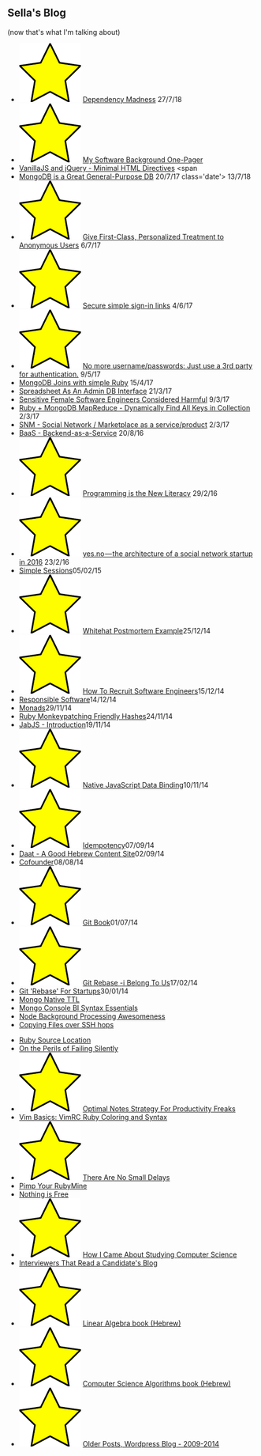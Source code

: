 ## Sella's Blog 
<!-- this file is auto-created. -->

(now that's what I'm talking about)

* <img src='/img/star.png' class='star'> [Dependency Madness](/blog/dependency_madness.html) <span class='date'> 27/7/18 </span>
* <img src='/img/star.png' class='star'> [My Software Background One-Pager](/software) 
* [VanillaJS and jQuery - Minimal HTML Directives](/blog/vanillajs_and_jquery_kiss.html) <span 
* [MongoDB is a Great General-Purpose DB](/blog/mongodb_is_a_great_general_purpose_db.html) <span class='date'> 20/7/17 </span>
class='date'> 13/7/18 </span>
* <img src='/img/star.png' class='star'> [Give First-Class, Personalized Treatment to Anonymous Users](/blog/give_first_class_personalized_treatment_to_anonymous_users.html) <span class='date'> 6/7/17 </span>
* <img src='/img/star.png' class='star'> [Secure simple sign-in links](simple_secure_sign_in_links.html) <span class='date'> 4/6/17 </span>
* <img src='/img/star.png' class='star'> [No more username/passwords: Just use a 3rd party for authentication.](https://medium.com/@sellarafaeli/no-more-username-passwords-just-use-a-3rd-party-for-authentication-59b12db092a4) <span class='date'> 9/5/17 </span>
* [MongoDB Joins with simple Ruby](https://medium.com/@sellarafaeli/mongo-joins-across-collections-with-ruby-504e3351d278#.qnh1yzjfk) <span class='date'> 15/4/17 </span>
* [Spreadsheet As An Admin DB Interface](https://medium.com/@sellarafaeli/just-use-a-spreadsheet-spreadsheet-as-an-admin-interface-2ed789a93118#.ksiiq89t2) <span class='date'> 21/3/17 </span>
* [Sensitive Female Software Engineers Considered Harmful](https://medium.com/@sellarafaeli/sensitive-female-engineers-considered-harmful-faa91a193d92#.p8jaost2u) <span class='date'> 9/3/17 </span>
* [Ruby + MongoDB MapReduce - Dynamically Find All Keys in Collection](ruby_mongodb_mapreduce_all_keys_in_collection.html) <span class='date'> 2/3/17 </span>
* [SNM - Social Network / Marketplace as a service/product](snm_as_a_service_product.html) <span class='date'> 2/3/17 </span>
* [BaaS - Backend-as-a-Service](baas.html) <span class='date'> 20/8/16 </span>
* <img src='/img/star.png' class='star'> [Programming is the New Literacy](https://medium.com/@sellarafaeli/programming-is-the-new-literacy-4a0319abe726) <span class='date'> 29/2/16 </span>
* <img src='/img/star.png' class='star'> [yes.no — the architecture of a social network startup in 2016](https://medium.com/@sellarafaeli/yes-no-architecture-of-a-social-network-startup-in-2016-d6d2989ca1b3) <span class='date'> 23/2/16 </span>
* [Simple Sessions](simple_sessions.html)<span class='created_at'>05/02/15</span>
* <img src='/img/star.png' class='star'> [Whitehat Postmortem Example](whitehat_postmortem_example.html)<span class='created_at'>25/12/14</span>
* <img src='/img/star.png' class='star'> [How To Recruit Software Engineers](how_to_recruit_software_engineers.html)<span class='created_at'>15/12/14</span>
* [Responsible Software](responsible_software.html)<span class='created_at'>14/12/14</span>
* [Monads](monads.html)<span class='created_at'>29/11/14</span>
* [Ruby Monkeypatching Friendly Hashes](ruby_monkeypatching_friendly_hashes.html)<span class='created_at'>24/11/14</span>
* [JabJS - Introduction](jabjs-introduction.html)<span class='created_at'>19/11/14</span>
* <img src='/img/star.png' class='star'> [Native JavaScript Data Binding](native_javascript_data_binding.html)<span class='created_at'>10/11/14</span>
* <img src='/img/star.png' class='star'> [Idempotency](idempotency.html)<span class='created_at'>07/09/14</span>
* [Daat - A Good Hebrew Content Site](https://medium.com/@sellarafaeli/reading-4bb50bc5168b)<span class='created_at'>02/09/14</span>
* [Cofounder](cofounder.html)<span class='created_at'>08/08/14</span>
* <img src='/img/star.png' class='star'> [Git Book](git-book.html)<span class='created_at'>01/07/14</span>
* <img src='/img/star.png' class='star'> [Git Rebase -i Belong To Us](https://medium.com/@sellarafaeli/git-rebase-i-belong-to-us-4d7010387683)<span class='created_at'>17/02/14</span>
* [Git 'Rebase' For Startups](https://medium.com/@sellarafaeli/we-use-git-rebase-and-so-should-you-be89d1932a14)<span class='created_at'>30/01/14</span>
* [Mongo Native TTL](https://sellarafaeli.wordpress.com/2014/07/22/mongo-native-ttl/)
* [Mongo Console BI Syntax Essentials](https://sellarafaeli.wordpress.com/2014/05/15/mongo-console-bi-syntax-essentials/)
* [Node Background Processing Awesomeness](https://sellarafaeli.wordpress.com/2014/04/01/node_background_processing_awesomeness/)
* [Copying Files over SSH hops](https://sellarafaeli.wordpress.com/2014/03/24/copy-local-files-into-remote-server-through-n1-ssh-hops/)
<!-- * <img src='/img/star.png' class='star'> [Git Sandbox Book](https://sellarafaeli.wordpress.com/2014/03/23/git-sandbox-book/)  -->
* [Ruby Source Location](https://sellarafaeli.wordpress.com/2014/03/19/ruby-source_location/)
* [On the Perils of Failing Silently](https://sellarafaeli.wordpress.com/2014/02/28/on-the-perils-of-failing-silently/)
* <img src='/img/star.png' class='star'> [Optimal Notes Strategy For Productivity Freaks](https://sellarafaeli.wordpress.com/2014/02/01/optimal-notes-strategy-for-productivity-freaks/)
* [Vim Basics: VimRC Ruby Coloring and Syntax](https://sellarafaeli.wordpress.com/2014/01/09/vim-basics-vimrc-ruby-coloring-and-syntax/)
* <img src='/img/star.png' class='star'> [There Are No Small Delays](https://sellarafaeli.wordpress.com/2014/01/08/the-are-no-small-delays/)
* [Pimp Your RubyMine](https://sellarafaeli.wordpress.com/2014/01/03/pimp-your-rubymine-6/)
* [Nothing is Free](https://sellarafaeli.wordpress.com/2013/12/20/a-programmer-with-a-mac-contentious-opinions-nothing-is-free/)
* <img src='/img/star.png' class='star'> [How I Came About Studying Computer Science](https://sellarafaeli.wordpress.com/2013/01/14/how-i-came-about-studying-computer-science/)
* [Interviewers That Read a Candidate's Blog](https://sellarafaeli.wordpress.com/2013/01/02/interviewers-that-read-a-candidates-blog/)
* <img src='/img/star.png' class='star'> [Linear Algebra book (Hebrew)](https://sites.google.com/site/linearit1hujibook/)
* <img src='/img/star.png' class='star'> [Computer Science Algorithms book (Hebrew)](https://sites.google.com/site/linearit1hujibook/see-also)
* <img src='/img/star.png' class='star'> [Older Posts, Wordpress Blog - 2009-2014](http://sellarafaeli.wordpress.com)